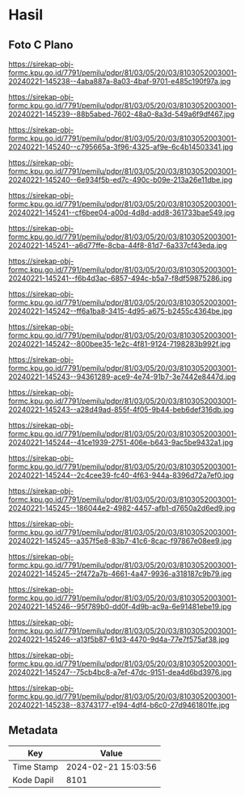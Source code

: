 # Hasil

## Foto C Plano

https://sirekap-obj-formc.kpu.go.id/7791/pemilu/pdpr/81/03/05/20/03/8103052003001-20240221-145238--4aba887a-8a03-4baf-9701-e485c190f97a.jpg

https://sirekap-obj-formc.kpu.go.id/7791/pemilu/pdpr/81/03/05/20/03/8103052003001-20240221-145239--88b5abed-7602-48a0-8a3d-549a6f9df467.jpg

https://sirekap-obj-formc.kpu.go.id/7791/pemilu/pdpr/81/03/05/20/03/8103052003001-20240221-145240--c795665a-3f96-4325-af9e-6c4b14503341.jpg

https://sirekap-obj-formc.kpu.go.id/7791/pemilu/pdpr/81/03/05/20/03/8103052003001-20240221-145240--6e934f5b-ed7c-490c-b09e-213a26e11dbe.jpg

https://sirekap-obj-formc.kpu.go.id/7791/pemilu/pdpr/81/03/05/20/03/8103052003001-20240221-145241--cf6bee04-a00d-4d8d-add8-361733bae549.jpg

https://sirekap-obj-formc.kpu.go.id/7791/pemilu/pdpr/81/03/05/20/03/8103052003001-20240221-145241--a6d77ffe-8cba-44f8-81d7-6a337cf43eda.jpg

https://sirekap-obj-formc.kpu.go.id/7791/pemilu/pdpr/81/03/05/20/03/8103052003001-20240221-145241--f6b4d3ac-6857-494c-b5a7-f8df59875286.jpg

https://sirekap-obj-formc.kpu.go.id/7791/pemilu/pdpr/81/03/05/20/03/8103052003001-20240221-145242--ff6a1ba8-3415-4d95-a675-b2455c4364be.jpg

https://sirekap-obj-formc.kpu.go.id/7791/pemilu/pdpr/81/03/05/20/03/8103052003001-20240221-145242--800bee35-1e2c-4f81-9124-7198283b992f.jpg

https://sirekap-obj-formc.kpu.go.id/7791/pemilu/pdpr/81/03/05/20/03/8103052003001-20240221-145243--94361289-ace9-4e74-91b7-3e7442e8447d.jpg

https://sirekap-obj-formc.kpu.go.id/7791/pemilu/pdpr/81/03/05/20/03/8103052003001-20240221-145243--a28d49ad-855f-4f05-9b44-beb6def316db.jpg

https://sirekap-obj-formc.kpu.go.id/7791/pemilu/pdpr/81/03/05/20/03/8103052003001-20240221-145244--41ce1939-2751-406e-b643-9ac5be9432a1.jpg

https://sirekap-obj-formc.kpu.go.id/7791/pemilu/pdpr/81/03/05/20/03/8103052003001-20240221-145244--2c4cee39-fc40-4f63-944a-8396d72a7ef0.jpg

https://sirekap-obj-formc.kpu.go.id/7791/pemilu/pdpr/81/03/05/20/03/8103052003001-20240221-145245--186044e2-4982-4457-afb1-d7650a2d6ed9.jpg

https://sirekap-obj-formc.kpu.go.id/7791/pemilu/pdpr/81/03/05/20/03/8103052003001-20240221-145245--a357f5e8-83b7-41c6-8cac-f97867e08ee9.jpg

https://sirekap-obj-formc.kpu.go.id/7791/pemilu/pdpr/81/03/05/20/03/8103052003001-20240221-145245--2f472a7b-4661-4a47-9936-a318187c9b79.jpg

https://sirekap-obj-formc.kpu.go.id/7791/pemilu/pdpr/81/03/05/20/03/8103052003001-20240221-145246--95f789b0-dd0f-4d9b-ac9a-6e91481ebe19.jpg

https://sirekap-obj-formc.kpu.go.id/7791/pemilu/pdpr/81/03/05/20/03/8103052003001-20240221-145246--a13f5b87-61d3-4470-9d4a-77e7f575af38.jpg

https://sirekap-obj-formc.kpu.go.id/7791/pemilu/pdpr/81/03/05/20/03/8103052003001-20240221-145247--75cb4bc8-a7ef-47dc-9151-dea4d6bd3976.jpg

https://sirekap-obj-formc.kpu.go.id/7791/pemilu/pdpr/81/03/05/20/03/8103052003001-20240221-145238--83743177-e194-4df4-b6c0-27d9461801fe.jpg


## Metadata

| Key        | Value               |
| ---------- | ------------------- |
| Time Stamp | 2024-02-21 15:03:56 |
| Kode Dapil | 8101                |



